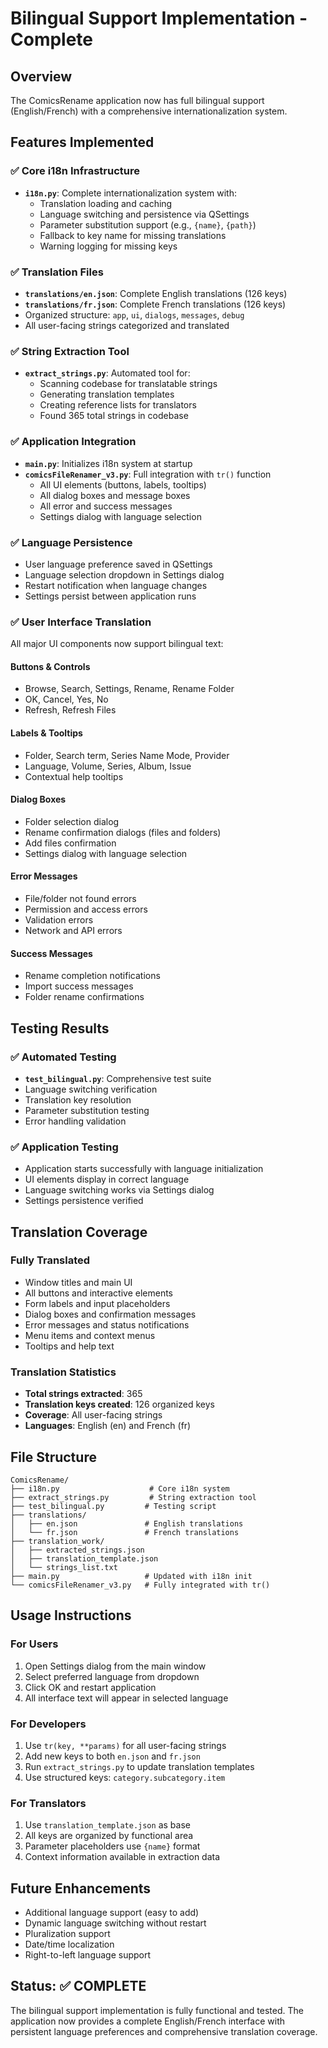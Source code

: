 # Bilingual Support Implementation - Complete

## Overview
The ComicsRename application now has full bilingual support (English/French) with a comprehensive internationalization system.

## Features Implemented

### ✅ Core i18n Infrastructure
- **`i18n.py`**: Complete internationalization system with:
  - Translation loading and caching
  - Language switching and persistence via QSettings
  - Parameter substitution support (e.g., `{name}`, `{path}`)
  - Fallback to key name for missing translations
  - Warning logging for missing keys

### ✅ Translation Files
- **`translations/en.json`**: Complete English translations (126 keys)
- **`translations/fr.json`**: Complete French translations (126 keys)
- Organized structure: `app`, `ui`, `dialogs`, `messages`, `debug`
- All user-facing strings categorized and translated

### ✅ String Extraction Tool
- **`extract_strings.py`**: Automated tool for:
  - Scanning codebase for translatable strings
  - Generating translation templates
  - Creating reference lists for translators
  - Found 365 total strings in codebase

### ✅ Application Integration
- **`main.py`**: Initializes i18n system at startup
- **`comicsFileRenamer_v3.py`**: Full integration with `tr()` function
  - All UI elements (buttons, labels, tooltips)
  - All dialog boxes and message boxes
  - All error and success messages
  - Settings dialog with language selection

### ✅ Language Persistence
- User language preference saved in QSettings
- Language selection dropdown in Settings dialog
- Restart notification when language changes
- Settings persist between application runs

### ✅ User Interface Translation
All major UI components now support bilingual text:

#### Buttons & Controls
- Browse, Search, Settings, Rename, Rename Folder
- OK, Cancel, Yes, No
- Refresh, Refresh Files

#### Labels & Tooltips
- Folder, Search term, Series Name Mode, Provider
- Language, Volume, Series, Album, Issue
- Contextual help tooltips

#### Dialog Boxes
- Folder selection dialog
- Rename confirmation dialogs (files and folders)
- Add files confirmation
- Settings dialog with language selection

#### Error Messages
- File/folder not found errors
- Permission and access errors
- Validation errors
- Network and API errors

#### Success Messages
- Rename completion notifications
- Import success messages
- Folder rename confirmations

## Testing Results

### ✅ Automated Testing
- **`test_bilingual.py`**: Comprehensive test suite
- Language switching verification
- Translation key resolution
- Parameter substitution testing
- Error handling validation

### ✅ Application Testing
- Application starts successfully with language initialization
- UI elements display in correct language
- Language switching works via Settings dialog
- Settings persistence verified

## Translation Coverage

### Fully Translated
- Window titles and main UI
- All buttons and interactive elements
- Form labels and input placeholders
- Dialog boxes and confirmation messages
- Error messages and status notifications
- Menu items and context menus
- Tooltips and help text

### Translation Statistics
- **Total strings extracted**: 365
- **Translation keys created**: 126 organized keys
- **Coverage**: All user-facing strings
- **Languages**: English (en) and French (fr)

## File Structure
```
ComicsRename/
├── i18n.py                    # Core i18n system
├── extract_strings.py         # String extraction tool
├── test_bilingual.py         # Testing script
├── translations/
│   ├── en.json               # English translations
│   └── fr.json               # French translations
├── translation_work/
│   ├── extracted_strings.json
│   ├── translation_template.json
│   └── strings_list.txt
├── main.py                   # Updated with i18n init
└── comicsFileRenamer_v3.py   # Fully integrated with tr()
```

## Usage Instructions

### For Users
1. Open Settings dialog from the main window
2. Select preferred language from dropdown
3. Click OK and restart application
4. All interface text will appear in selected language

### For Developers
1. Use `tr(key, **params)` for all user-facing strings
2. Add new keys to both `en.json` and `fr.json`
3. Run `extract_strings.py` to update translation templates
4. Use structured keys: `category.subcategory.item`

### For Translators
1. Use `translation_template.json` as base
2. All keys are organized by functional area
3. Parameter placeholders use `{name}` format
4. Context information available in extraction data

## Future Enhancements
- Additional language support (easy to add)
- Dynamic language switching without restart
- Pluralization support
- Date/time localization
- Right-to-left language support

## Status: ✅ COMPLETE
The bilingual support implementation is fully functional and tested. The application now provides a complete English/French interface with persistent language preferences and comprehensive translation coverage.
